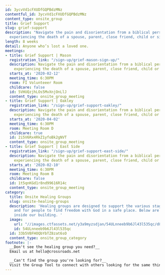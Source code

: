 ```yaml
---
id: 3ycvVd1cFXUDfGQPBdzMNz
contentful_id: 3ycvVd1cFXUDfGQPBdzMNz
content_type: onsite_group
title: Grief Support
slug: grief-support
description: "Navigate the pain and disorientation from a biblical perspective after
  experiencing the death of a spouse, parent, close friend, child or sibling.\n\n"
length: 8 weeks
detail: Anyone who’s lost a loved one.
meetings:
- title: Grief Support | Mason
  registration_link: "/sign-up/grief-mason-sign-up/"
  description: Navigate the pain and disorientation from a biblical perspective after
    experiencing the death of a spouse, parent, close friend, child or sibling.
  starts_at: '2020-02-12'
  meeting_time: 6:30PM
  room: FI Volunteeer Room
  childcare: false
  id: 5VHUQzjhLOs5MvXnjOnLlJ
  content_type: onsite_group_meeting
- title: Grief Support | Oakley
  registration_link: "/sign-up/grief-support-oakley/"
  description: Navigate the pain and disorientation from a biblical perspective after
    experiencing the death of a spouse, parent, close friend, child or sibling.
  starts_at: '2020-04-02'
  meeting_time: 6:30PM
  room: Meeting Room D
  childcare: true
  id: 2i5V6Rx4RkZ1yfoBk2gNVT
  content_type: onsite_group_meeting
- title: Grief Support | East Side
  registration_link: "/sign-up/grief-support-east-side/"
  description: Navigate the pain and disorientation from a biblical perspective after
    experiencing the death of a spouse, parent, close friend, child or sibling.
  starts_at: '2020-02-10'
  meeting_time: 6:30PM
  room: Meeting Room B
  childcare: false
  id: 1t5qnKGd1r8nd99616R14c
  content_type: onsite_group_meeting
category:
  title: Onsite Healing Groups
  slug: onsite-healing-groups
  description: 'Healing groups are designed to support the various stages of healing
    and for people to find freedom with God in a safe place. Below are groups we have
    inside our building. '
  image:
    url: "//images.ctfassets.net/y3a9myzsdjan/54ULnneeb9b6Jl43l535qc/d86d42438a8cd2b353638b185f9a37d3/onsite-healing-groups.jpg"
    id: 54ULnneeb9b6Jl43l535qc
  id: 33b5VBFHOQbYbTZ8zat6sO
  content_type: onsite_group_category
footnote: |-
  __Don't see the healing group you need?__
  Email us at hello@crossroads.net

  __Can't find the group you're looking for?__
  Visit the Group Tool to connect with others looking for the same thing.
---
```



